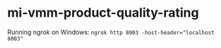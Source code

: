# mi-vmm-product-quality-rating
Running ngrok on Windows: `ngrok http 8003 -host-header="localhost 8003"`
